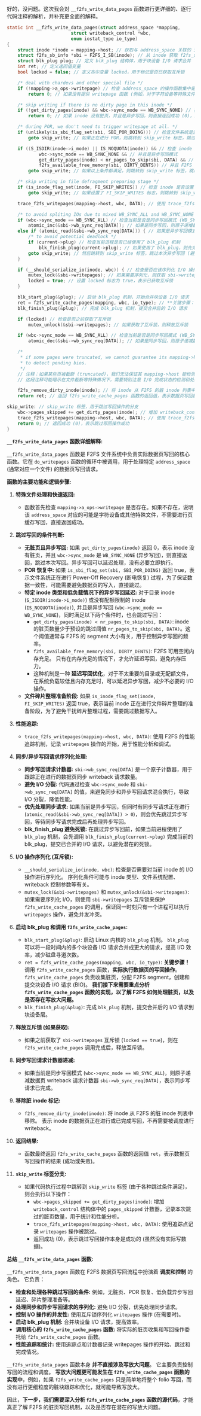  好的，没问题。这次我会对 `__f2fs_write_data_pages` 函数进行更详细的、逐行代码注释的解析，并补充更全面的解释。

```c
static int __f2fs_write_data_pages(struct address_space *mapping,
						struct writeback_control *wbc,
						enum iostat_type io_type)
{
	struct inode *inode = mapping->host; // 获取与 address_space 关联的 inode
	struct f2fs_sb_info *sbi = F2FS_I_SB(inode); // 从 inode 获取 f2fs_sb_info (F2FS 超级块信息)
	struct blk_plug plug; // 定义 blk_plug 结构体，用于块设备 I/O 请求合并
	int ret; // 定义返回值变量
	bool locked = false; // 定义布尔变量 locked，用于标记是否已获取互斥锁

	/* deal with chardevs and other special file */
	if (!mapping->a_ops->writepage) // 检查 address_space 的操作函数集中是否提供了 writepage 函数
		return 0; // 如果没有提供 writepage 函数 (例如，对于字符设备等特殊文件)，则直接返回成功 (0)，表示无需写回

	/* skip writing if there is no dirty page in this inode */
	if (!get_dirty_pages(inode) && wbc->sync_mode == WB_SYNC_NONE) // 检查 inode 是否有脏页，并且当前是异步写回模式
		return 0; // 如果 inode 没有脏页，并且是异步写回，则直接返回成功 (0)，跳过本次写回 (异步写回可以延迟到后续再处理)

	/* during POR, we don't need to trigger writepage at all. */
	if (unlikely(is_sbi_flag_set(sbi, SBI_POR_DOING))) // 检查文件系统是否正在进行 POR (Power-Off Recovery) 过程
		goto skip_write; // 如果正在进行 POR，则跳转到 skip_write 标签，跳过写回 (POR 期间可能需要避免数据页写回，以保证一致性)

	if ((S_ISDIR(inode->i_mode) || IS_NOQUOTA(inode)) && // 检查 inode 是否是目录，或者是否没有配额限制
			wbc->sync_mode == WB_SYNC_NONE && // 并且是异步写回模式
			get_dirty_pages(inode) < nr_pages_to_skip(sbi, DATA) && // 并且 inode 的脏页数量少于跳过阈值 (nr_pages_to_skip)
			f2fs_available_free_memory(sbi, DIRTY_DENTS)) // 并且 F2FS 可用空闲内存充足 (f2fs_available_free_memory)
		goto skip_write; // 如果以上条件都满足，则跳转到 skip_write 标签，跳过写回 (对于目录或无配额限制的文件，在异步写回且内存充足的情况下，可以延迟写回)

	/* skip writing in file defragment preparing stage */
	if (is_inode_flag_set(inode, FI_SKIP_WRITES)) // 检查 inode 是否设置了 FI_SKIP_WRITES 标志 (表示在文件碎片整理准备阶段)
		goto skip_write; // 如果设置了 FI_SKIP_WRITES 标志，则跳转到 skip_write 标签，跳过写回 (碎片整理准备阶段可能需要暂停数据写入)

	trace_f2fs_writepages(mapping->host, wbc, DATA); // 使用 trace_f2fs_writepages 追踪点，记录 writepages 操作的开始 (用于性能分析和调试)

	/* to avoid spliting IOs due to mixed WB_SYNC_ALL and WB_SYNC_NONE */
	if (wbc->sync_mode == WB_SYNC_ALL) // 检查当前是否是同步写回模式 (WB_SYNC_ALL)
		atomic_inc(&sbi->wb_sync_req[DATA]); // 如果是同步写回，则原子递增数据页 writeback 请求计数器 (sbi->wb_sync_req[DATA])，表示有同步写请求正在进行
	else if (atomic_read(&sbi->wb_sync_req[DATA])) { // 如果是异步写回模式，并且数据页 writeback 请求计数器大于 0 (表示有同步写请求正在进行)
		/* to avoid potential deadlock */
		if (current->plug) // 检查当前进程是否已经使用了 blk_plug 机制
			blk_finish_plug(current->plug); // 如果使用了 blk_plug，则先完成当前的 blk_plug，提交已合并的 I/O 请求 (避免潜在的死锁)
		goto skip_write; // 然后跳转到 skip_write 标签，跳过本次异步写回 (避免同步和异步写回混合导致 I/O 分裂，优先处理同步写请求)
	}

	if (__should_serialize_io(inode, wbc)) { // 检查是否应该序列化 I/O 操作 (例如，对于某些特定的 inode 或 writeback 控制条件)
		mutex_lock(&sbi->writepages); // 如果需要序列化，则获取 sbi->writepages 互斥锁，保证同一时刻只有一个进程执行 writepages 操作
		locked = true; // 设置 locked 标志为 true，表示已获取互斥锁
	}

	blk_start_plug(&plug); // 启动 blk_plug 机制，开始合并块设备 I/O 请求
	ret = f2fs_write_cache_pages(mapping, wbc, io_type); // **关键步骤：调用 f2fs_write_cache_pages 函数，实际执行数据页的写回操作**
	blk_finish_plug(&plug); // 完成 blk_plug 机制，提交合并后的 I/O 请求

	if (locked) // 检查是否之前获取了互斥锁
		mutex_unlock(&sbi->writepages); // 如果获取了互斥锁，则释放互斥锁

	if (wbc->sync_mode == WB_SYNC_ALL) // 检查当前是否是同步写回模式 (WB_SYNC_ALL)
		atomic_dec(&sbi->wb_sync_req[DATA]); // 如果是同步写回，则原子递减数据页 writeback 请求计数器 (sbi->wb_sync_req[DATA])，表示同步写请求已完成

	/*
	 * if some pages were truncated, we cannot guarantee its mapping->host
	 * to detect pending bios.
	 */
    // 注释：如果某些页被截断 (truncated)，我们无法保证其 mapping->host 能检测到挂起的 bios (块设备 I/O 请求)。
    // 这段注释可能暗示在文件截断等特殊情况下，需要特别注意 I/O 完成状态的检测和处理，但这里代码中并没有直接体现。

	f2fs_remove_dirty_inode(inode); // 将 inode 从 F2FS 的脏 inode 列表中移除 (表示 inode 的数据页正在进行或已完成写回)
	return ret; // 返回 f2fs_write_cache_pages 函数的返回值，表示数据页写回操作的结果

skip_write: // skip_write 标签，用于跳过写回操作的分支
	wbc->pages_skipped += get_dirty_pages(inode); // 增加 writeback_control 结构体中 pages_skipped 计数器，记录跳过的脏页数量
	trace_f2fs_writepages(mapping->host, wbc, DATA); // 使用 trace_f2fs_writepages 追踪点，记录 writepages 操作的跳过 (用于性能分析和调试)
	return 0; // 返回成功 (0)，表示跳过写回操作成功
}
```

**`__f2fs_write_data_pages` 函数详细解释:**

`__f2fs_write_data_pages` 函数是 F2FS 文件系统中负责实际数据页写回的核心函数。它在 `do_writepages` 函数的循环中被调用，用于处理特定 `address_space` (通常对应一个文件) 的数据页写回请求。

**函数的主要功能和逻辑步骤:**

1. **特殊文件处理和快速返回:**
   - 函数首先检查 `mapping->a_ops->writepage` 是否存在。如果不存在，说明该 `address_space` 对应的可能是字符设备或其他特殊文件，不需要进行页缓存写回，直接返回成功。

2. **跳过写回的条件判断:**
   - **无脏页且异步写回:** 如果 `get_dirty_pages(inode)` 返回 0，表示 inode 没有脏页，并且 `wbc->sync_mode` 是 `WB_SYNC_NONE` (异步写回)，则直接返回，跳过本次写回。异步写回可以延迟处理，没有必要立即执行。
   - **POR 恢复中:** 如果 `is_sbi_flag_set(sbi, SBI_POR_DOING)` 返回 true，表示文件系统正在进行 Power-Off Recovery (断电恢复) 过程，为了保证数据一致性，可能需要避免数据页的写入，直接跳过。
   - **特定 inode 类型和低负载情况下的异步写回延迟:** 对于目录 inode (`S_ISDIR(inode->i_mode)`) 或没有配额限制的 inode (`IS_NOQUOTA(inode)`), 并且是异步写回 (`wbc->sync_mode == WB_SYNC_NONE`)，同时满足以下两个条件时，也会跳过写回：
     - `get_dirty_pages(inode) < nr_pages_to_skip(sbi, DATA)`:  inode 的脏页数量少于预设的跳过阈值 `nr_pages_to_skip(sbi, DATA)`。这个阈值通常与 F2FS 的 segment 大小有关，用于控制异步写回的频率。
     - `f2fs_available_free_memory(sbi, DIRTY_DENTS)`:  F2FS 可用空闲内存充足。  只有在内存充足的情况下，才允许延迟写回，避免内存压力。
     - 这种机制是一种 **延迟写回优化**，对于不太重要的目录或无配额文件，在系统负载较低且内存充足时，可以延迟异步写回，减少不必要的 I/O 操作。
   - **文件碎片整理准备阶段:** 如果 `is_inode_flag_set(inode, FI_SKIP_WRITES)` 返回 true，表示当前 inode 正在进行文件碎片整理的准备阶段，为了避免干扰碎片整理过程，需要跳过数据写入。

3. **性能追踪:**
   - `trace_f2fs_writepages(mapping->host, wbc, DATA)`: 使用 F2FS 的性能追踪机制，记录 `writepages` 操作的开始，用于性能分析和调试。

4. **同步/异步写回请求序列化处理:**
   - **同步写回请求计数器:** `sbi->wb_sync_req[DATA]` 是一个原子计数器，用于跟踪正在进行的数据页同步 writeback 请求数量。
   - **避免 I/O 分裂:**  代码通过检查 `wbc->sync_mode` 和 `sbi->wb_sync_req[DATA]` 的值，来避免同步和异步写回请求混合执行，导致 I/O 分裂，降低性能。
   - **优先处理同步请求:**  如果当前是异步写回，但同时有同步写请求正在进行 (`atomic_read(&sbi->wb_sync_req[DATA]) > 0`)，则会优先跳过异步写回，等待同步写请求完成后再处理异步写回。
   - **blk_finish_plug 避免死锁:**  在跳过异步写回前，如果当前进程使用了 `blk_plug` 机制，会先调用 `blk_finish_plug(current->plug)` 完成当前的 blk_plug，提交已合并的 I/O 请求，以避免潜在的死锁。

5. **I/O 操作序列化 (互斥锁):**
   - `__should_serialize_io(inode, wbc)`:  检查是否需要对当前 inode 的 I/O 操作进行序列化。  序列化条件可能与 inode 类型、文件系统配置、writeback 控制参数等有关。
   - `mutex_lock(&sbi->writepages)` 和 `mutex_unlock(&sbi->writepages)`:  如果需要序列化 I/O，则使用 `sbi->writepages` 互斥锁来保护 `f2fs_write_cache_pages` 的调用，保证同一时刻只有一个进程可以执行 `writepages` 操作，避免并发冲突。

6. **启动 blk_plug 和调用 `f2fs_write_cache_pages`:**
   - `blk_start_plug(&plug)`:  启动 Linux 内核的 `blk_plug` 机制。  `blk_plug` 可以将一段时间内的多个块设备 I/O 请求合并成更大的请求，提高 I/O 效率，减少磁盘寻道次数。
   - `ret = f2fs_write_cache_pages(mapping, wbc, io_type)`:  **关键步骤！** 调用 `f2fs_write_cache_pages` 函数，**实际执行数据页的写回操作**。  `f2fs_write_cache_pages` 负责收集脏页，分配 F2FS segment，创建和提交块设备 I/O 请求 (BIO)。  **我们接下来需要重点分析 `f2fs_write_cache_pages` 函数的实现，以了解 F2FS 如何处理脏页，以及是否存在写放大问题。**
   - `blk_finish_plug(&plug)`:  完成 `blk_plug` 机制，提交合并后的 I/O 请求到块设备层。

7. **释放互斥锁 (如果获取):**
   - 如果之前获取了 `sbi->writepages` 互斥锁 (`locked == true`)，则在 `f2fs_write_cache_pages` 调用完成后，释放互斥锁。

8. **同步写回请求计数器递减:**
   - 如果当前是同步写回模式 (`wbc->sync_mode == WB_SYNC_ALL`)，则原子递减数据页 writeback 请求计数器 `sbi->wb_sync_req[DATA]`，表示同步写请求已完成。

9. **移除脏 inode 标记:**
   - `f2fs_remove_dirty_inode(inode)`:  将 inode 从 F2FS 的脏 inode 列表中移除。  表示 inode 的数据页正在进行或已完成写回，不再需要被调度进行 writeback。

10. **返回结果:**
    - 函数最终返回 `f2fs_write_cache_pages` 函数的返回值 `ret`，表示数据页写回操作的结果 (成功或失败)。

11. **`skip_write` 标签分支:**
    - 如果代码执行过程中跳转到 `skip_write` 标签 (由于各种跳过条件满足)，则会执行以下操作：
      - `wbc->pages_skipped += get_dirty_pages(inode)`:  增加 `writeback_control` 结构体中的 `pages_skipped` 计数器，记录本次跳过的脏页数量，用于统计和性能分析。
      - `trace_f2fs_writepages(mapping->host, wbc, DATA)`:  使用追踪点记录 `writepages` 操作被跳过。
      - 返回成功 (0)，表示跳过写回操作本身是成功的 (虽然没有实际写数据)。

**总结 `__f2fs_write_data_pages` 函数:**

`__f2fs_write_data_pages` 函数在 F2FS 数据页写回流程中扮演着 **调度和控制** 的角色。  它负责：

- **检查和处理各种跳过写回的条件:**  例如，无脏页、POR 恢复、低负载异步写回延迟、碎片整理准备等。
- **处理同步和异步写回请求的序列化:**  避免 I/O 分裂，优先处理同步请求。
- **控制 I/O 操作的并发性:**  使用互斥锁序列化 `writepages` 操作 (在需要时)。
- **启动 blk_plug 机制:**  合并块设备 I/O 请求，提高效率。
- **调用核心的 `f2fs_write_cache_pages` 函数:**  将实际的脏页收集和写回操作委托给 `f2fs_write_cache_pages` 函数。
- **性能追踪和统计:**  使用追踪点和计数器记录 writepages 操作的开始、跳过和完成情况。

`__f2fs_write_data_pages` 函数本身 **并不直接涉及写放大问题**。  它主要负责控制写回的流程和调度。  **写放大问题更可能发生在 `f2fs_write_cache_pages` 函数的实现中**，例如，如果 `f2fs_write_cache_pages` 只是简单地将整个 folio 写回，而没有进行更细粒度的脏块跟踪和优化，就可能导致写放大。

因此，**下一步，我们需要深入分析 `f2fs_write_cache_pages` 函数的源代码**，才能真正了解 F2FS 的脏页写回机制，以及是否存在潜在的写放大问题。

